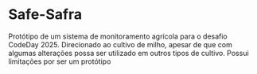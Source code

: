 # Safe-Safra
Protótipo de um sistema de monitoramento agrícola para o desafio CodeDay 2025. Direcionado ao cultivo de milho, apesar de que com algumas alterações possa ser utilizado em outros tipos de cultivo. Possui limitações por ser um protótipo

